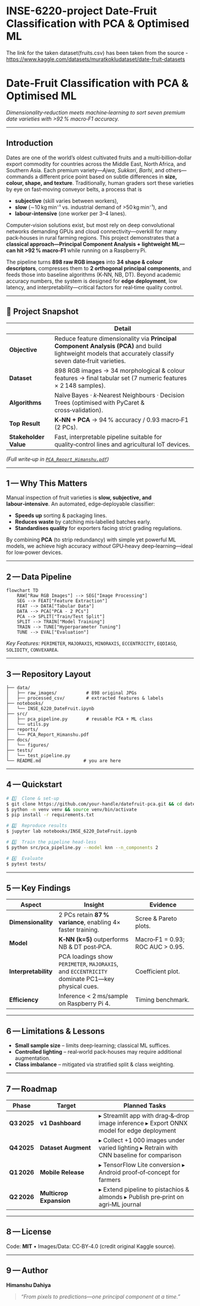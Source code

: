 # INSE-6220-project Date‑Fruit Classification with PCA & Optimised ML

The link for the taken dataset(fruits.csv) has been taken from the source -
https://www.kaggle.com/datasets/muratkokludataset/date-fruit-datasets

# Date‑Fruit Classification with PCA & Optimised ML

*Dimensionality‑reduction meets machine‑learning to sort seven premium date varieties with >92 % macro‑F1 accuracy.*


---

## Introduction

Dates are one of the world’s oldest cultivated fruits and a multi‑billion‑dollar export commodity for countries across the Middle East, North Africa, and Southern Asia. Each premium variety—*Ajwa*, *Sukkari*, *Barhi*, and others—commands a different price point based on subtle differences in **size, colour, shape, and texture**. Traditionally, human graders sort these varieties by eye on fast‑moving conveyor belts, a process that is

- **subjective** (skill varies between workers),
- **slow** (∼10 kg min⁻¹ vs. industrial demand of >50 kg min⁻¹), and
- **labour‑intensive** (one worker per 3–4 lanes).

Computer‑vision solutions exist, but most rely on deep convolutional networks demanding GPUs and cloud connectivity—overkill for many pack‑houses in rural farming regions. This project demonstrates that a **classical approach—Principal Component Analysis + lightweight ML—can hit >92 % macro‑F1** while running on a Raspberry Pi.

The pipeline turns **898 raw RGB images** into **34 shape & colour descriptors**, compresses them to **2 orthogonal principal components**, and feeds those into baseline algorithms (K‑NN, NB, DT). Beyond academic accuracy numbers, the system is designed for **edge deployment**, low latency, and interpretability—critical factors for real‑time quality control.

---

## 🍇 Project Snapshot

|                       | Detail                                                                                                                                                      |
| --------------------- | ----------------------------------------------------------------------------------------------------------------------------------------------------------- |
| **Objective**         | Reduce feature dimensionality via **Principal Component Analysis (PCA)** and build lightweight models that accurately classify  seven date‑fruit varieties. |
| **Dataset**           | 898 RGB images → 34 morphological & colour features → final tabular set (7 numeric features × 2 148 samples).                                               |
| **Algorithms**        | Naïve Bayes · *k*‑Nearest Neighbours · Decision Trees  (optimised with PyCaret & cross‑validation).                                                         |
| **Top Result**        | **K‑NN + PCA** → 94 % accuracy / 0.93 macro‑F1 (2 PCs).                                                                                                     |
| **Stakeholder Value** | Fast, interpretable pipeline suitable for quality‑control lines and agricultural IoT devices.                                                               |

*(Full write‑up in *[*`PCA_Report_Himanshu.pdf`*](./reports/PCA_Report_Himanshu.pdf)*)*

---

## 1 — Why This Matters

Manual inspection of fruit varieties is **slow, subjective, and labour‑intensive**. An automated, edge‑deployable classifier:

- **Speeds up** sorting & packaging lines.
- **Reduces waste** by catching mis‑labelled batches early.
- **Standardises quality** for exporters facing strict grading regulations.

By combining **PCA** (to strip redundancy) with simple yet powerful ML models, we achieve high accuracy *without* GPU‑heavy deep‑learning—ideal for low‑power devices.

---

## 2 — Data Pipeline

```mermaid
flowchart TD
    RAW["Raw RGB Images"] --> SEG["Image Processing"]
    SEG --> FEAT["Feature Extraction"]
    FEAT --> DATA["Tabular Data"]
    DATA --> PCA["PCA - 2 PCs"]
    PCA --> SPLIT["Train/Test Split"]
    SPLIT --> TRAIN["Model Training"]
    TRAIN --> TUNE["Hyperparameter Tuning"]
    TUNE --> EVAL["Evaluation"]
```

*Key Features:* `PERIMETER`, `MAJORAXIS`, `MINORAXIS`, `ECCENTRICITY`, `EQDIASQ`, `SOLIDITY`, `CONVEXAREA`.

---

## 3 — Repository Layout

```text
├── data/
│   ├── raw_images/           # 898 original JPGs
│   ├── processed_csv/        # extracted features & labels
├── notebooks/
│   └── INSE_6220_DateFruit.ipynb
├── src/
│   ├── pca_pipeline.py       # reusable PCA + ML class
│   └── utils.py
├── reports/
│   └── PCA_Report_Himanshu.pdf
├── docs/
│   └── figures/
├── tests/
│   └── test_pipeline.py
└── README.md                # you are here
```

---

## 4 — Quickstart

```bash
# 1️⃣  Clone & set‑up
$ git clone https://github.com/your‑handle/datefruit‑pca.git && cd datefruit‑pca
$ python -m venv venv && source venv/bin/activate
$ pip install -r requirements.txt

# 2️⃣  Reproduce results
$ jupyter lab notebooks/INSE_6220_DateFruit.ipynb

# 3️⃣  Train the pipeline head‑less
$ python src/pca_pipeline.py --model knn --n_components 2

# 4️⃣  Evaluate
$ pytest tests/
```

---

## 5 — Key Findings

| Aspect               | Insight                                                                                        | Evidence                         |
| -------------------- | ---------------------------------------------------------------------------------------------- | -------------------------------- |
| **Dimensionality**   | 2 PCs retain **87 % variance**, enabling 4× faster training.                                   | Scree & Pareto plots.            |
| **Model**            | **K‑NN (k=5)** outperforms NB & DT post‑PCA.                                                   | Macro‑F1 = 0.93; ROC AUC > 0.95. |
| **Interpretability** | PCA loadings show `PERIMETER`, `MAJORAXIS`, and `ECCENTRICITY` dominate PC1—key physical cues. | Coefficient plot.                |
| **Efficiency**       | Inference < 2 ms/sample on Raspberry Pi 4.                                                     | Timing benchmark.                |

---

## 6 — Limitations & Lessons

- **Small sample size** – limits deep‑learning; classical ML suffices.
- **Controlled lighting** – real‑world pack‑houses may require additional augmentation.
- **Class imbalance** – mitigated via stratified split & class weighting.

---

## 7 — Roadmap

| Phase       | Target                  | Planned Tasks                                                                             |
| ----------- | ----------------------- | ----------------------------------------------------------------------------------------- |
| **Q3 2025** | **v1 Dashboard**        | ▸ Streamlit app with drag‑&‑drop image inference  ▸ Export ONNX model for edge deployment |
| **Q4 2025** | **Dataset Augment**     | ▸ Collect +1 000 images under varied lighting  ▸ Retrain with CNN baseline for comparison |
| **Q1 2026** | **Mobile Release**      | ▸ TensorFlow Lite conversion  ▸ Android proof‑of‑concept for farmers                      |
| **Q2 2026** | **Multicrop Expansion** | ▸ Extend pipeline to pistachios & almonds  ▸ Publish pre‑print on agri‑ML journal         |

---

## 8 — License

Code: **MIT** • Images/Data: CC‑BY‑4.0 (credit original Kaggle source).

---

## 9 — Author

**Himanshu Dahiya**
> *“From pixels to predictions—one principal component at a time.”*



